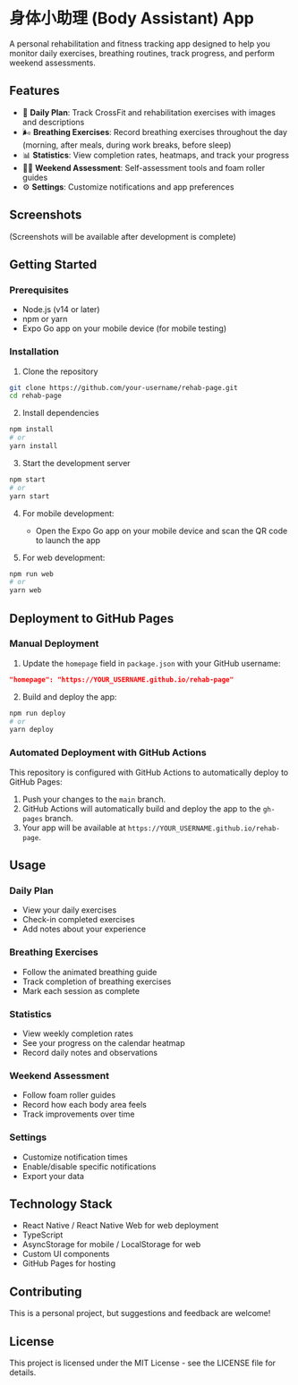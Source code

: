 # 身体小助理 (Body Assistant) App

A personal rehabilitation and fitness tracking app designed to help you monitor daily exercises, breathing routines, track progress, and perform weekend assessments.

## Features

- 📅 **Daily Plan**: Track CrossFit and rehabilitation exercises with images and descriptions
- 🌬 **Breathing Exercises**: Record breathing exercises throughout the day (morning, after meals, during work breaks, before sleep)
- 📊 **Statistics**: View completion rates, heatmaps, and track your progress
- 🧘‍♀️ **Weekend Assessment**: Self-assessment tools and foam roller guides
- ⚙️ **Settings**: Customize notifications and app preferences

## Screenshots

(Screenshots will be available after development is complete)

## Getting Started

### Prerequisites

- Node.js (v14 or later)
- npm or yarn
- Expo Go app on your mobile device (for mobile testing)

### Installation

1. Clone the repository
```bash
git clone https://github.com/your-username/rehab-page.git
cd rehab-page
```

2. Install dependencies
```bash
npm install
# or 
yarn install
```

3. Start the development server
```bash
npm start
# or
yarn start
```

4. For mobile development:
   - Open the Expo Go app on your mobile device and scan the QR code to launch the app

5. For web development:
```bash
npm run web
# or
yarn web
```

## Deployment to GitHub Pages

### Manual Deployment

1. Update the `homepage` field in `package.json` with your GitHub username:
```json
"homepage": "https://YOUR_USERNAME.github.io/rehab-page"
```

2. Build and deploy the app:
```bash
npm run deploy
# or
yarn deploy
```

### Automated Deployment with GitHub Actions

This repository is configured with GitHub Actions to automatically deploy to GitHub Pages:

1. Push your changes to the `main` branch.
2. GitHub Actions will automatically build and deploy the app to the `gh-pages` branch.
3. Your app will be available at `https://YOUR_USERNAME.github.io/rehab-page`.

## Usage

### Daily Plan
- View your daily exercises
- Check-in completed exercises
- Add notes about your experience

### Breathing Exercises
- Follow the animated breathing guide
- Track completion of breathing exercises
- Mark each session as complete

### Statistics
- View weekly completion rates
- See your progress on the calendar heatmap
- Record daily notes and observations

### Weekend Assessment
- Follow foam roller guides
- Record how each body area feels
- Track improvements over time

### Settings
- Customize notification times
- Enable/disable specific notifications
- Export your data

## Technology Stack

- React Native / React Native Web for web deployment
- TypeScript
- AsyncStorage for mobile / LocalStorage for web
- Custom UI components
- GitHub Pages for hosting

## Contributing

This is a personal project, but suggestions and feedback are welcome!

## License

This project is licensed under the MIT License - see the LICENSE file for details. 